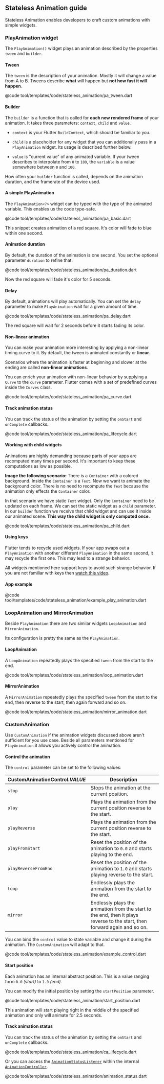 ## Stateless Animation guide

Stateless Animation enables developers to craft custom animations with simple widgets.

### PlayAnimation widget

The `PlayAnimation()` widget plays an animation described by the properties `tween` and `builder`.

#### Tween

The `tween` is the description of your animation. Mostly it will change a value from A to B. Tweens describe **what** will happen but **not how fast it will happen**.

@code tool/templates/code/stateless_animation/pa_tween.dart

#### Builder

The `builder` is a function that is called for **each new rendered frame** of your animation. It takes three parameters: `context`, `child` and `value`.

- `context` is your Flutter `BuildContext`, which should be familiar to you.

- `child` is a placeholder for any widget that you can additionally pass in a `PlayAnimation` widget. Its usage is described further below.

- `value` is "current value" of any animated variable. If your tween describes to interpolate from `0` to `100`, the `variable` is a value somewhere between `0` and `100`.

How often your `builder` function is called, depends on the animation duration, and the framerate of the device used.

#### A simple PlayAnimation

The `PlayAnimation<?>` widget can be typed with the type of the animated variable. This enables us the code type-safe.

@code tool/templates/code/stateless_animation/pa_basic.dart

This snippet creates animation of a red square. It's color will fade to blue within one second.

#### Animation duration

By default, the duration of the animation is one second. You set the optional parameter `duration` to refine that.

@code tool/templates/code/stateless_animation/pa_duration.dart

Now the red square will fade it's color for 5 seconds.

#### Delay

By default, animations will play automatically. You can set the `delay` parameter to make `PlayAnimation` wait for a given amount of time.

@code tool/templates/code/stateless_animation/pa_delay.dart

The red square will wait for 2 seconds before it starts fading its color.

#### Non-linear animation

You can make your animation more interesting by applying a non-linear timing curve to it. By default, the tween is animated constantly or **linear**.

Scenarios where the animation is faster at beginning and slower at the ending are called **non-linear animations**.

You can enrich your animation with non-linear behavior by supplying a `Curve` to the `curve` parameter. Flutter comes with a set of predefined curves inside the `Curves` class.

@code tool/templates/code/stateless_animation/pa_curve.dart

#### Track animation status

You can track the status of the animation by setting the `onStart` and `onComplete` callbacks.

@code tool/templates/code/stateless_animation/pa_lifecycle.dart

#### Working with child widgets

Animations are highly demanding because parts of your apps are recomputed many times per second. It's important to keep these computations as low as possible.

**Image the following scenario:** There is a `Container` with a colored background. Inside the `Container` is a `Text`. Now we want to animate the background color. There is no need to recompute the `Text` because the animation only effects the `Container` color.

In that scenario we have static `Text` widget. Only the `Container` need to be updated on each frame. We can set the static widget as a `child` parameter. In our `builder` function we receive that child widget and can use it inside our animated scene. **This way the child widget is only computed once.**

@code tool/templates/code/stateless_animation/pa_child.dart

#### Using keys

Flutter tends to recycle used widgets. If your app swaps out a `PlayAnimation` with another different `PlayAnimation` in the same second, it may recycle the first one. This may lead to a strange behavior.

All widgets mentioned here support keys to avoid such strange behavior. If you are not familiar with keys then [watch this video](https://www.youtube.com/watch?v=kn0EOS-ZiIc).

#### App example

@code tool/templates/code/stateless_animation/example_play_animation.dart

### LoopAnimation and MirrorAnimation

Beside `PlayAnimation` there are two similar widgets `LoopAnimation` and `MirrorAnimation`.

Its configuration is pretty the same as the `PlayAnimation`.

#### LoopAnimation

A `LoopAnimation` repeatedly plays the specified `tween` from the start to the end.

@code tool/templates/code/stateless_animation/loop_animation.dart

#### MirrorAnimation

A `MirrorAnimation` repeatedly plays the specified `tween` from the start to the end, then reverse to the start, then again forward and so on.

@code tool/templates/code/stateless_animation/mirror_animation.dart

### CustomAnimation

Use `CustomAnimation` if the animation widgets discussed above aren't sufficient for you use case. Beside all parameters mentioned for `PlayAnimation` it allows you actively control the animation.

#### Control the animation

The `control` parameter can be set to the following values:

| CustomAnimationControl._VALUE_ | Description                                                                                                                |
| ------------------------------ | -------------------------------------------------------------------------------------------------------------------------- |
| `stop`                         | Stops the animation at the current position.                                                                               |
| `play`                         | Plays the animation from the current position reverse to the start.                                                        |
| `playReverse`                  | Plays the animation from the current position reverse to the start.                                                        |
| `playFromStart`                | Reset the position of the animation to `0.0` and starts playing to the end.                                                |
| `playReverseFromEnd`           | Reset the position of the animation to `1.0` and starts playing reverse to the start.                                      |
| `loop`                         | Endlessly plays the animation from the start to the end.                                                                   |
| `mirror`                       | Endlessly plays the animation from the start to the end, then it plays reverse to the start, then forward again and so on. |

You can bind the `control` value to state variable and change it during the animation. The `CustomAnimation` will adapt to that.

@code tool/templates/code/stateless_animation/example_control.dart

#### Start position

Each animation has an internal abstract position. This is a value ranging form `0.0` _(start)_ to `1.0` _(end)_.

You can modify the initial position by setting the `startPosition` parameter.

@code tool/templates/code/stateless_animation/start_position.dart

This animation will start playing right in the middle of the specified animation and only will animate for 2.5 seconds.

#### Track animation status

You can track the status of the animation by setting the `onStart` and `onComplete` callbacks.

@code tool/templates/code/stateless_animation/ca_lifecycle.dart

Or you can access the [`AnimationStatusListener`](https://api.flutter.dev/flutter/animation/AnimationStatusListener.html) within the internal [`AnimationController`](https://api.flutter.dev/flutter/animation/AnimationController-class.html).

@code tool/templates/code/stateless_animation/animation_status.dart
